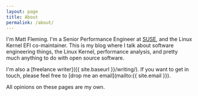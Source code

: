 ```yaml
---
layout: page
title: About
permalink: /about/
---
```


I'm Matt Fleming. I'm a Senior Performance Engineer at
[SUSE](http://www.suse.com), and the Linux Kernel EFI co-maintainer.
This is my blog where I talk about software engineering things, the
Linux Kernel, performance analysis, and pretty much anything to do
with open source software.

I'm also a [freelance writer]({{ site.baseurl }}/writing/). If you
want to get in touch, please feel free to [drop me an email](mailto:{{
site.email }}).

All opinions on these pages are my own.
